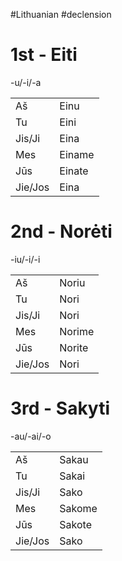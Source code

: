 #Lithuanian #declension 


# 1st - Eiti
-u/-i/-a

|         |        |
| ------- | ------ |
| Aš      | Einu   |
| Tu      | Eini   |
| Jis/Ji  | Eina   |
| Mes     | Einame |
| Jūs     | Einate |
| Jie/Jos | Eina   |

# 2nd - Norėti
-iu/-i/-i

|         |        |
| ------- | ------ |
| Aš      | Noriu  |
| Tu      | Nori   |
| Jis/Ji  | Nori   |
| Mes     | Norime |
| Jūs     | Norite |
| Jie/Jos | Nori   |

# 3rd - Sakyti
-au/-ai/-o

|         |        |
| ------- | ------ |
| Aš      | Sakau  |
| Tu      | Sakai  |
| Jis/Ji  | Sako   |
| Mes     | Sakome |
| Jūs     | Sakote |
| Jie/Jos | Sako   |

